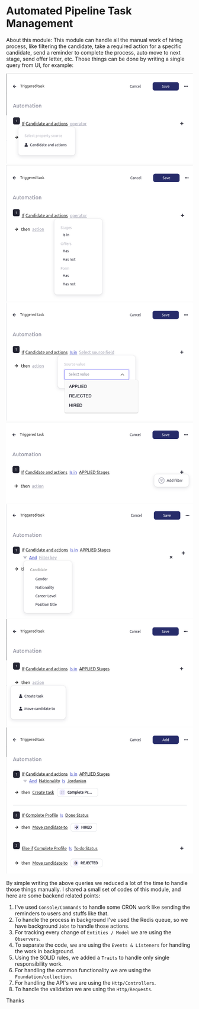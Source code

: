 # Automated Pipeline Task Management

About this module:
This module can handle all the manual work of hiring process, like filtering the candidate, take a required action for a specific candidate, send a reminder to complete the process, auto move to next stage, send offer letter, etc.
Those things can be done by writing a single query from UI, for example:

![Image](./data/Automation1.png?q=1)
![Image](./data/Automation2.png?q=2)
![Image](./data/Automation3.png?q=3)
![Image](./data/Automation4.png?q=4)
![Image](./data/Automation5.png?q=5)
![Image](./data/Automation6.png?q=6)
![Image](./data/Automation.png?q=7)

By simple writing the above queries we reduced a lot of the time to handle those things manually.
I shared a small set of codes of this module, and here are some backend related points:
1. I've used `Console/Commands` to handle some CRON work like sending the reminders to users and stuffs like that.
2. To handle the process in background I've used the Redis queue, so we have background `Jobs` to handle those actions.
3. For tracking every change of `Entities / Model` we are using the `Observers`.
4. To separate the code, we are using the `Events & Listeners` for handling the work in background.
5. Using the SOLID rules, we added a `Traits` to handle only single responsibility work.
6. For handling the common functionality we are using the `Foundation/collection`. 
7. For handling the API's we are using the `Http/Controllers`.
8. To handle the validation we are using the `Http/Requests`.

Thanks
